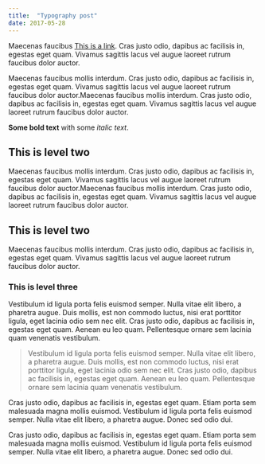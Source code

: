 ```yaml
---
title:  "Typography post"
date: 2017-05-28
---
```


Maecenas faucibus [This is a link](https://google.com). Cras justo odio, dapibus ac facilisis in, egestas eget quam. Vivamus sagittis lacus vel augue laoreet rutrum faucibus dolor auctor.

Maecenas faucibus mollis interdum. Cras justo odio, dapibus ac facilisis in, egestas eget quam. Vivamus sagittis lacus vel augue laoreet rutrum faucibus dolor auctor.Maecenas faucibus mollis interdum. Cras justo odio, dapibus ac facilisis in, egestas eget quam. Vivamus sagittis lacus vel augue laoreet rutrum faucibus dolor auctor.

**Some bold text** with some _italic text_.

## This is level two

Maecenas faucibus mollis interdum. Cras justo odio, dapibus ac facilisis in, egestas eget quam. Vivamus sagittis lacus vel augue laoreet rutrum faucibus dolor auctor.Maecenas faucibus mollis interdum. Cras justo odio, dapibus ac facilisis in, egestas eget quam. Vivamus sagittis lacus vel augue laoreet rutrum faucibus dolor auctor.

## This is level two

Maecenas faucibus mollis interdum. Cras justo odio, dapibus ac facilisis in, egestas eget quam. Vivamus sagittis lacus vel augue laoreet rutrum faucibus dolor auctor.

### This is level three

Vestibulum id ligula porta felis euismod semper. Nulla vitae elit libero, a pharetra augue. Duis mollis, est non commodo luctus, nisi erat porttitor ligula, eget lacinia odio sem nec elit. Cras justo odio, dapibus ac facilisis in, egestas eget quam. Aenean eu leo quam. Pellentesque ornare sem lacinia quam venenatis vestibulum.

> Vestibulum id ligula porta felis euismod semper. Nulla vitae elit libero, a pharetra augue. Duis mollis, est non commodo luctus, nisi erat porttitor ligula, eget lacinia odio sem nec elit. Cras justo odio, dapibus ac facilisis in, egestas eget quam. Aenean eu leo quam. Pellentesque ornare sem lacinia quam venenatis vestibulum.

Cras justo odio, dapibus ac facilisis in, egestas eget quam. Etiam porta sem malesuada magna mollis euismod. Vestibulum id ligula porta felis euismod semper. Nulla vitae elit libero, a pharetra augue. Donec sed odio dui.

Cras justo odio, dapibus ac facilisis in, egestas eget quam. Etiam porta sem malesuada magna mollis euismod. Vestibulum id ligula porta felis euismod semper. Nulla vitae elit libero, a pharetra augue. Donec sed odio dui.
